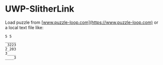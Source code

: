 # UWP-SlitherLink

Load puzzle from [www.puzzle-loop.com](https://www.puzzle-loop.com)
 or a local text file like:

```text
5 5
_____
_3223
2_203
3____
____3
```